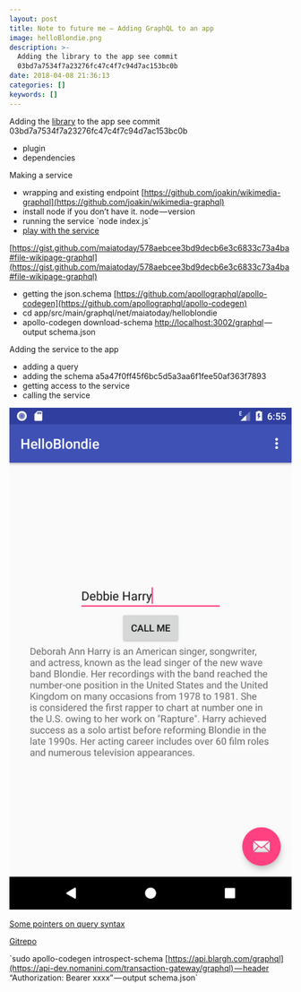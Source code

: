 ```yaml
---
layout: post
title: Note to future me — Adding GraphQL to an app
image: helloBlondie.png
description: >-
  Adding the library to the app see commit
  03bd7a7534f7a23276fc47c4f7c94d7ac153bc0b
date: 2018-04-08 21:36:13
categories: []
keywords: []
---
```


Adding the [library](https://github.com/apollographql/apollo-android) to the app see commit 03bd7a7534f7a23276fc47c4f7c94d7ac153bc0b

*   plugin
*   dependencies

Making a service

*   wrapping and existing endpoint [https://github.com/joakin/wikimedia-graphql](https://github.com/joakin/wikimedia-graphql)
*   install node if you don’t have it. node — version
*   running the service \`node index.js\` 
*   [play with the service](http://localhost:3002/graphiql) 

[https://gist.github.com/maiatoday/578aebcee3bd9decb6e3c6833c73a4ba#file-wikipage-graphql](https://gist.github.com/maiatoday/578aebcee3bd9decb6e3c6833c73a4ba#file-wikipage-graphql)

*   getting the json.schema [https://github.com/apollographql/apollo-codegen](https://github.com/apollographql/apollo-codegen)
*   cd app/src/main/graphql/net/maiatoday/helloblondie
*   apollo-codegen download-schema [http://localhost:3002/graphql](http://localhost:3002/graphql) — output schema.json

Adding the service to the app

*   adding a query
*   adding the schema a5a47f0ff45f6bc5d5a3aa6f1fee50af363f7893
*   getting access to the service
*   calling the service

![](helloBlondie.png)

[Some pointers on query syntax](https://github.com/mugli/learning-graphql/blob/master/2.%20Basic%20Query%20Syntax.md)

[Gitrepo](https://github.com/maiatoday/HelloBlondie/tree/graphql)

  

\`sudo apollo-codegen introspect-schema [https://api.blargh.com/graphql](https://api-dev.nomanini.com/transaction-gateway/graphql) — header “Authorization: Bearer xxxx” — output schema.json\`
